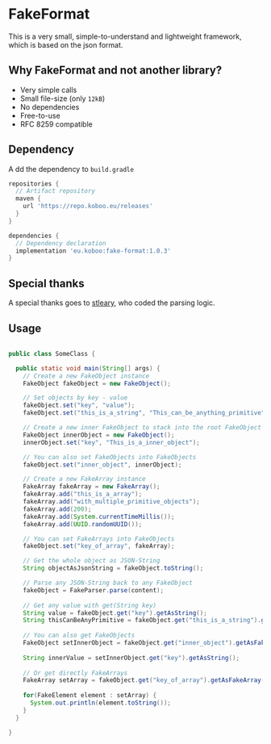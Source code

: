 # FakeFormat

This is a very small, simple-to-understand and lightweight framework, which is based on the json format.

## Why FakeFormat and not another library?

* Very simple calls
* Small file-size (only ``12kB``)
* No dependencies
* Free-to-use
* RFC 8259 compatible

## Dependency

A dd the dependency to ``build.gradle`` 

```groovy
repositories {
  // Artifact repository  
  maven {
    url 'https://repo.koboo.eu/releases'
  }
}

dependencies {
  // Dependency declaration  
  implementation 'eu.koboo:fake-format:1.0.3'
}
```

## Special thanks

A special thanks goes to [stleary](https://github.com/stleary), who coded the parsing logic.

## Usage

````java

public class SomeClass {

  public static void main(String[] args) {
    // Create a new FakeObject instance
    FakeObject fakeObject = new FakeObject();

    // Set objects by key - value
    fakeObject.set("key", "value");
    fakeObject.set("this_is_a_string", "This_can_be_anything_primitive");

    // Create a new inner FakeObject to stack into the root FakeObject 
    FakeObject innerObject = new FakeObject();
    innerObject.set("key", "This_is_a_inner_object");

    // You can also set FakeObjects into FakeObjects
    fakeObject.set("inner_object", innerObject);

    // Create a new FakeArray instance
    FakeArray fakeArray = new FakeArray();
    fakeArray.add("this_is_a_array");
    fakeArray.add("with_multiple_primitive_objects");
    fakeArray.add(200);
    fakeArray.add(System.currentTimeMillis());
    fakeArray.add(UUID.randomUUID());

    // You can set FakeArrays into FakeObjects
    fakeObject.set("key_of_array", fakeArray);

    // Get the whole object as JSON-String
    String objectAsJsonString = fakeObject.toString();

    // Parse any JSON-String back to any FakeObject
    fakeObject = FakeParser.parse(content);
    
    // Get any value with get(String key)
    String value = fakeObject.get("key").getAsString();
    String thisCanBeAnyPrimitive = fakeObject.get("this_is_a_string").getAsString();
    
    // You can also get FakeObjects
    FakeObject setInnerObject = fakeObject.get("inner_object").getAsFakeObject();
    
    String innerValue = setInnerObject.get("key").getAsString();
    
    // Or get directly FakeArrays
    FakeArray setArray = fakeObject.get("key_of_array").getAsFakeArray();
    
    for(FakeElement element : setArray) {
      System.out.println(element.toString());
    }
  }

}

````